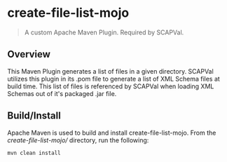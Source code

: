 # create-file-list-mojo
> A custom Apache Maven Plugin. Required by SCAPVal.

## Overview
This Maven Plugin generates a list of files in a given directory.
SCAPVal utilizes this plugin in its .pom file to generate a list of XML Schema files at build time.
This list of files is referenced by SCAPVal when loading XML Schemas out of it's packaged .jar file.

## Build/Install
Apache Maven is used to build and install create-file-list-mojo. 
From the *create-file-list-mojo/* directory, run the following:

`mvn clean install` 
